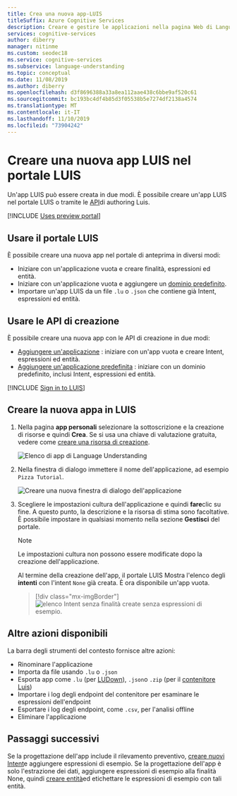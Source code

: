 ```yaml
---
title: Crea una nuova app-LUIS
titleSuffix: Azure Cognitive Services
description: Creare e gestire le applicazioni nella pagina Web di Language Understanding (LUIS).
services: cognitive-services
author: diberry
manager: nitinme
ms.custom: seodec18
ms.service: cognitive-services
ms.subservice: language-understanding
ms.topic: conceptual
ms.date: 11/08/2019
ms.author: diberry
ms.openlocfilehash: d3f8696388a33a8ea112aae438c6bbe9af520c61
ms.sourcegitcommit: bc193bc4df4b85d3f05538b5e7274df2138a4574
ms.translationtype: MT
ms.contentlocale: it-IT
ms.lasthandoff: 11/10/2019
ms.locfileid: "73904242"
---
```

# <a name="create-a-new-luis-app-in-the-luis-portal"></a>Creare una nuova app LUIS nel portale LUIS
Un'app LUIS può essere creata in due modi. È possibile creare un'app LUIS nel portale LUIS o tramite le [API](developer-reference-resource.md)di authoring Luis.

[!INCLUDE [Uses preview portal](includes/uses-portal-preview.md)]

## <a name="using-the-luis-portal"></a>Usare il portale LUIS

È possibile creare una nuova app nel portale di anteprima in diversi modi:

* Iniziare con un'applicazione vuota e creare finalità, espressioni ed entità.
* Iniziare con un'applicazione vuota e aggiungere un [dominio predefinito](luis-how-to-use-prebuilt-domains.md).
* Importare un'app LUIS da un file `.lu` o `.json` che contiene già Intent, espressioni ed entità.

## <a name="using-the-authoring-apis"></a>Usare le API di creazione
È possibile creare una nuova app con le API di creazione in due modi:

* [Aggiungere un'applicazione](https://westeurope.dev.cognitive.microsoft.com/docs/services/luis-programmatic-apis-v3-0-preview/operations/5890b47c39e2bb052c5b9c2f) : iniziare con un'app vuota e creare Intent, espressioni ed entità.
* [Aggiungere un'applicazione predefinita](https://westeurope.dev.cognitive.microsoft.com/docs/services/luis-programmatic-apis-v3-0-preview/operations/59104e515aca2f0b48c76be5) : iniziare con un dominio predefinito, inclusi Intent, espressioni ed entità.  


<a name="export-app"></a>
<a name="import-new-app"></a>
<a name="delete-app"></a>
 

[!INCLUDE [Sign in to LUIS](./includes/sign-in-process.md)]

## <a name="create-new-app-in-luis"></a>Creare la nuova appa in LUIS

1. Nella pagina **app personali** selezionare la sottoscrizione e la creazione di risorse e quindi **Crea**. Se si usa una chiave di valutazione gratuita, vedere come [creare una risorsa di creazione](luis-how-to-azure-subscription.md#create-resources-in-the-azure-portal).

    ![Elenco di app di Language Understanding](./media/create-app-in-portal.png)


1. Nella finestra di dialogo immettere il nome dell'applicazione, ad esempio `Pizza Tutorial`.

    ![Creare una nuova finestra di dialogo dell'applicazione](./media/create-pizza-tutorial-app-in-portal.png)

1. Scegliere le impostazioni cultura dell'applicazione e quindi **fare**clic su fine. A questo punto, la descrizione e la risorsa di stima sono facoltative. È possibile impostare in qualsiasi momento nella sezione **Gestisci** del portale.

    > [!NOTE]
    > Le impostazioni cultura non possono essere modificate dopo la creazione dell'applicazione. 

    Al termine della creazione dell'app, il portale LUIS Mostra l'elenco degli **intenti** con l'intent `None` già creata. È ora disponibile un'app vuota. 
    
    > [!div class="mx-imgBorder"]
    > ![elenco Intent senza finalità create senza espressioni di esempio.](media/pizza-tutorial-new-app-empty-intent-list.png)

## <a name="other-actions-available"></a>Altre azioni disponibili

La barra degli strumenti del contesto fornisce altre azioni:

* Rinominare l'applicazione
* Importa da file usando `.lu` o `.json`
* Esporta app come `.lu` (per [LUDown](https://github.com/microsoft/botbuilder-tools/tree/master/packages/Ludown)), `.json`o `.zip` (per il [contenitore Luis](luis-container-howto.md))
* Importare i log degli endpoint del contenitore per esaminare le espressioni dell'endpoint
* Esportare i log degli endpoint, come `.csv`, per l'analisi offline
* Eliminare l'applicazione

## <a name="next-steps"></a>Passaggi successivi

Se la progettazione dell'app include il rilevamento preventivo, [creare nuovi Intent](luis-how-to-add-intents.md)e aggiungere espressioni di esempio. Se la progettazione dell'app è solo l'estrazione dei dati, aggiungere espressioni di esempio alla finalità None, quindi [creare entità](luis-how-to-add-example-utterances.md)ed etichettare le espressioni di esempio con tali entità. 
